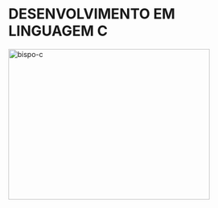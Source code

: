 # DESENVOLVIMENTO EM LINGUAGEM C

 <img align="center" alt="bispo-c" height="300" width="400" src="https://cdn.jsdelivr.net/gh/devicons/devicon/icons/c/c-original.svg" />
